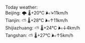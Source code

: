 Today weather:  
Beijing: 🌩  🌡️+20°C 🌬️↘11km/h  
Tianjin: ⛅️  🌡️+28°C 🌬️↑11km/h  
Shijiazhuang: ⛅️  🌡️+24°C 🌬️↓4km/h  
Tangshan: ⛅️  🌡️+27°C 🌬️↑5km/h  
